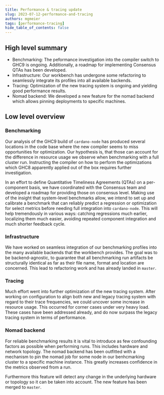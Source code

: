 ```yaml
---
title: Performance & tracing update
slug: 2023-07-12-performance-and-tracing
authors: mgmeier
tags: [performance-tracing]
hide_table_of_contents: false
---
```


## High level summary

* Benchmarking: The peformance investigation into the compiler switch to GHC9 is ongoing. Additionally, a roadmap for implementing Consensus QTAs has been developed.
* Infrastructure: Our workbench has undergone some refactoring to seamlessly integrate its profiles into all available backends.
* Tracing: Optimization of the new tracing system is ongoing and yielding good performance results.
* Nomad backend: We developed a new feature for the nomad backend which allows pinning deployments to specific machines.


## Low level overview

### Benchmarking

Our analysis of the GHC9 build of `cardano-node` has produced several locations in the code base where the new compiler seems to miss opportunities for optimization. Our hypothesis is, that those can account for the difference in resource usage we observe when benchmarking with a full cluster run. Instructing the compiler on how to perform the optimizations which GHC8 apparently applied out of the box requires further investigation.  
  
In an effort to define Quantitative Timeliness Agreements (QTAs) on a per-component basis, we have coordinated with the Consensus team and developed a roadmap for providing those on consensus level. Making use of the insight that system-level benchmarks allow, we intend to set up and calibrate a benchmark that can reliably predict a regression or optimization for select metrics before needing full integration into `cardano-node`. This will help tremendously in various ways: catching regressions much earlier, localizing them much easier, avoiding repeated component integration and much shorter feedback cycle.

### Infrastructure

We have worked on seamless integration of our benchmarking profiles into the many available backends that the workbench provides. The goal was to be backend-agnostic, to guarantee that all benchmarking run artifacts be structurally identical as far as their file name, format and location are concerned. This lead to refactoring work and has already landed in `master`.

### Tracing

Much effort went into further optimization of the new tracing system. After working on configuration to align both new and legacy tracing system with regard to their trace frequencies, we could uncover some increase in resource usage. This occurred for corner cases under very heavy load. These cases have been addressed already, and do now surpass the legacy tracing system in terms of performance.

### Nomad backend

For reliable benchmarking results it is vital to introduce as few confounding factors as possible when performing runs. This includes hardware and network topology. The nomad backend has been outfitted with a mechanism to pin the nomad job for some node in our benhcmarking cluster to a specific machine instance. This greatly increases confidence in the metrics observed from a run.  

Furthermore this feature will detect any change in the underlying hardware or topology so it can be taken into account. The new feature has been merged to `master`.
